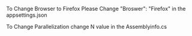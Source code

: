 To Change Browser to Firefox Please Change "Broswer": "Firefox" in the appsettings.json

To Change Parallelization change N value in the Assemblyinfo.cs

